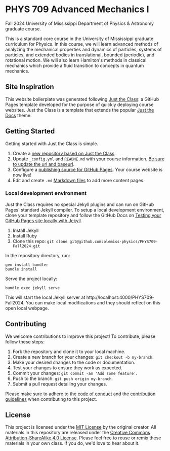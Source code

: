 # PHYS 709 Advanced Mechanics I

Fall 2024 University of Mississippi Department of Physics & Astronomy graduate course.

This is a standard core course in the University of Mississippi graduate curriculum for Physics. In this course, we will learn advanced methods of analyzing the mechanical properties and dynamics of particles, systems of particles, and extended bodies in translational, bounded (periodic), and rotational motion. We will also learn Hamilton's methods in classical mechanics which provide a fluid transition to concepts in quantum mechanics.


## Site Inspiration

This website boilerplate was generated following [Just the Class](https://kevinl.info/just-the-class/): a GitHub Pages template developed for the purpose of quickly deploying course websites. 
Just the Class is a template that extends the popular [Just the Docs](https://github.com/just-the-docs/just-the-docs) theme.

## Getting Started

Getting started with Just the Class is simple.

1. Create a [new repository based on Just the Class](https://github.com/kevinlin1/just-the-class/generate).
1. Update `_config.yml` and `README.md` with your course information. [Be sure to update the url and baseurl](https://mademistakes.com/mastering-jekyll/site-url-baseurl/).
1. Configure a [publishing source for GitHub Pages](https://help.github.com/en/articles/configuring-a-publishing-source-for-github-pages). Your course website is now live!
1. Edit and create `.md` [Markdown files](https://guides.github.com/features/mastering-markdown/) to add more content pages.

### Local development environment

Just the Class requires no special Jekyll plugins and can run on GitHub Pages' standard Jekyll compiler. To setup a local development environment, clone your template repository and follow the GitHub Docs on [Testing your GitHub Pages site locally with Jekyll](https://docs.github.com/en/pages/setting-up-a-github-pages-site-with-jekyll/testing-your-github-pages-site-locally-with-jekyll).

1. Install Jekyll
1. Install Ruby
1. Clone this repo:
`git clone git@github.com:olemiss-physics/PHYS709-Fall2024.git`

In the repository directory, run:
```
gem install bundler
bundle install
```
Serve the project locally:
```
bundle exec jekyll serve
```
This will start the local Jekyll server at http://localhost:4000/PHYS709-Fall2024.
You can make local modifications and they should reflect on this open local webpage.

## Contributing

We welcome contributions to improve this project! To contribute, please follow these steps:

1. Fork the repository and clone it to your local machine.
2. Create a new branch for your changes: `git checkout -b my-branch`.
3. Make your desired changes to the code or documentation.
4. Test your changes to ensure they work as expected.
5. Commit your changes: `git commit -am 'Add some feature'`.
6. Push to the branch: `git push origin my-branch`.
7. Submit a pull request detailing your changes.

Please make sure to adhere to the [code of conduct](https://github.com/olemiss-physics/PHYS709-Fall2024/blob/main/CODE_OF_CONDUCT.md) and the [contribution guidelines](https://github.com/olemiss-physics/PHYS709-Fall2024/blob/main/CONTRIBUTING.md) when contributing to this project.

## License

This project is licensed under the [MIT License](https://github.com/olemiss-physics/PHYS709-Fall2024/blob/main/LICENSE) by the original creator.
All materials in this repository are released under the [Creative Commons Attribution-ShareAlike 4.0 License](https://creativecommons.org/licenses/by-sa/4.0/). Please feel free to reuse or remix these materials in your own class. If you do, we'd love to hear about it.
